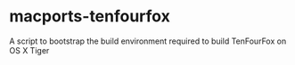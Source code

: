 # macports-tenfourfox
A script to bootstrap the build environment required to build TenFourFox on OS X Tiger
